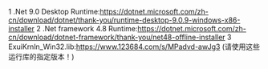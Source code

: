 1 .Net 9.0 Desktop Runtime:https://dotnet.microsoft.com/zh-cn/download/dotnet/thank-you/runtime-desktop-9.0.9-windows-x86-installer
2 .Net framework 4.8 Runtime:https://dotnet.microsoft.com/zh-cn/download/dotnet-framework/thank-you/net48-offline-installer
3 ExuiKrnln_Win32.lib:https://www.123684.com/s/MPadvd-awJg3
(请使用这些运行库的指定版本！)
